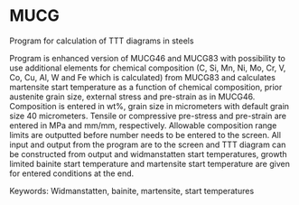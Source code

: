 # MUCG

Program for calculation of TTT diagrams in steels

Program is enhanced version of MUCG46 and MUCG83 with possibility to use additional elements for chemical composition 
(C, Si, Mn, Ni, Mo, Cr, V, Co, Cu, Al, W and Fe which is calculated) from  MUCG83 and calculates martensite start temperature 
as a function of chemical composition, prior austenite grain size, external stress and pre-strain as in MUCG46. Composition 
is entered in wt%, grain size in micrometers  with default grain size 40 micrometers. Tensile or compressive pre-stress and 
pre-strain are entered in MPa and mm/mm, respectively. Allowable composition range limits are outputted before number needs 
to be entered to the screen. All input and output from the program are to the screen and TTT diagram can be constructed from 
output and widmanstatten start temperatures, growth limited bainite start temperature and martensite start temperature are 
given for entered conditions at the end.

Keywords: Widmanstatten, bainite, martensite, start temperatures
